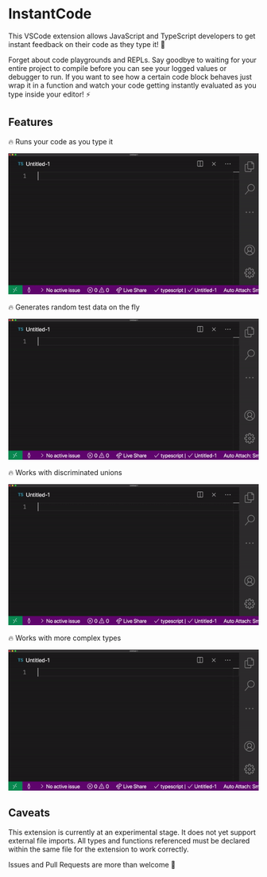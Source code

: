 # InstantCode

This VSCode extension allows JavaScript and TypeScript developers to get instant feedback on their code as they type it! 💨

Forget about code playgrounds and REPLs. Say goodbye to waiting for your entire project to compile before you can see your logged values or debugger to run. If you want to see how a certain code block behaves just wrap it in a function and watch your code getting instantly evaluated as you type inside your editor! ⚡️

## Features

🔥 Runs your code as you type it

![Demonstrating function evaluation as the user types code](images/demo-playground.gif)

🔥 Generates random test data on the fly

![Demonstrating random test data generated for each function parameter](images/demo-random-tests.gif)

🔥 Works with discriminated unions

![Demonstrating discriminated union support](images/demo-discriminated-union-support.gif)

🔥 Works with more complex types

![Demonstrating complex type support](images/demo-type-support.gif)

## Caveats

This extension is currently at an experimental stage. It does not yet support external file imports. All types and functions referenced must be declared within the same file for the extension to work correctly.

Issues and Pull Requests are more than welcome 🤗
